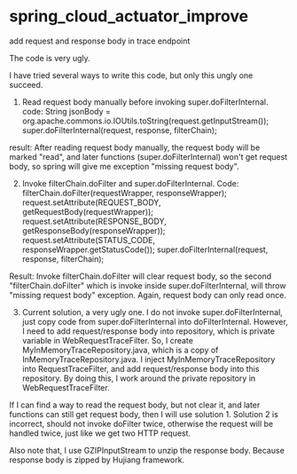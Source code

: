 # spring_cloud_actuator_improve
add request and response body in trace endpoint

The code is very ugly.

I have tried several ways to write this code, but only this ungly one succeed.

1. Read request body manually before invoking super.doFilterInternal.
code:       String jsonBody =  org.apache.commons.io.IOUtils.toString(request.getInputStream());
            super.doFilterInternal(request, response, filterChain);
      
result: After reading request body manually, the request body will be marked "read", and later functions (super.doFilterInternal) won't get
        request body, so spring will give me exception "missing request body".
      

2. Invoke filterChain.doFilter and super.doFilterInternal.
Code:       filterChain.doFilter(requestWrapper, responseWrapper);
            request.setAttribute(REQUEST_BODY, getRequestBody(requestWrapper));
            request.setAttribute(RESPONSE_BODY, getResponseBody(responseWrapper));
            request.setAttribute(STATUS_CODE, responseWrapper.getStatusCode());
            super.doFilterInternal(request, response, filterChain);

Result: Invoke filterChain.doFilter will clear request body, so the second "filterChain.doFilter" which is invoke inside super.doFilterInternal,
will throw "missing request body" exception. Again, request body can only read once.

3. Current solution, a very ugly one. 
   I do not invoke super.doFilterInternal, just copy code from super.doFilterInternal into doFilterInternal.
   However, I need to add request/response body into repository, which is private variable in WebRequestTraceFilter.
   So, I create MyInMemoryTraceRepository.java, which is a copy of InMemoryTraceRepository.java.
   I inject MyInMemoryTraceRepository into RequestTraceFilter, and add request/response body into this repository.
   By doing this, I work around the private repository in WebRequestTraceFilter.

If I can find a way to read the request body, but not clear it, and later functions can still get request body, then I will use solution 1.
Solution 2 is incorrect, should not invoke doFilter twice, otherwise the request will be handled twice, just like we get two HTTP request.

Also note that, I use GZIPInputStream to unzip the response body. Because response body is zipped by Hujiang framework.
